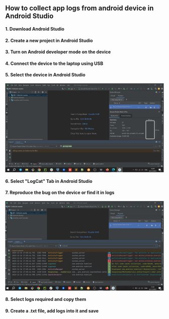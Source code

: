 ## How to collect app logs from android device in Android Studio

#### 1. Download Android Studio
#### 2. Create a new project in Android Studio
#### 3. Turn on Android developer mode on the device
#### 4. Connect the device to the laptop using USB
#### 5. Select the device in Android Studio
<div style="display:flex;">
<img src="Screens/Screen_Android_Studio_Remote_device.jpg">
</div>

#### 6. Select "LogCat" Tab in Android Studio
#### 7. Reproduce the bug on the device or find it in logs 
<div style="display:flex;">
<img src="Screens/Screen_Android_Studio_ToDoList_Remote_device_logs.jpg">
</div>

#### 8. Select logs required and copy them 
#### 9. Create a .txt file, add logs into it and save
